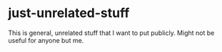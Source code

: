 # just-unrelated-stuff
This is general, unrelated stuff that I want to put publicly. Might not be useful for anyone but me.
